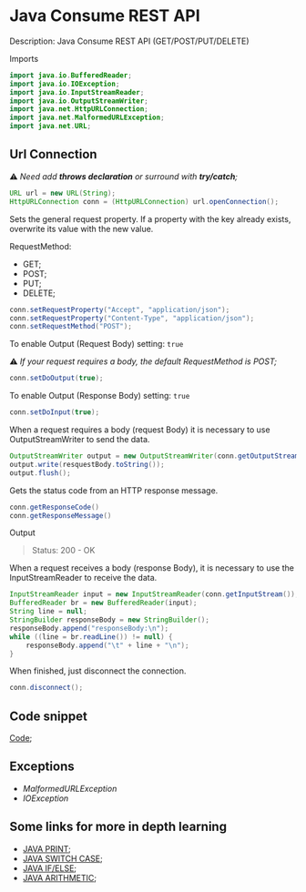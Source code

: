 Java Consume REST API
========================

Description: Java Consume REST API (GET/POST/PUT/DELETE)

Imports

```java
import java.io.BufferedReader;
import java.io.IOException;
import java.io.InputStreamReader;
import java.io.OutputStreamWriter;
import java.net.HttpURLConnection;
import java.net.MalformedURLException;
import java.net.URL;
```

## Url Connection

:warning: _Need add **throws declaration** or surround with **try/catch**;_

```java
URL url = new URL(String);
HttpURLConnection conn = (HttpURLConnection) url.openConnection();
```

Sets the general request property. If a property with the key already exists, overwrite its value with the new value.
 
RequestMethod:
* GET;
* POST;
* PUT;
* DELETE;

```java
conn.setRequestProperty("Accept", "application/json");
conn.setRequestProperty("Content-Type", "application/json");
conn.setRequestMethod("POST");
```

To enable Output (Request Body) setting: ``true``

:warning: _If your request requires a body, the default RequestMethod is POST;_

```java
conn.setDoOutput(true);
```

To enable Output (Response Body) setting: ``true``

```java
conn.setDoInput(true);
```

When a request requires a body (request Body) it is necessary to use OutputStreamWriter to send the data.

```java
OutputStreamWriter output = new OutputStreamWriter(conn.getOutputStream());
output.write(resquestBody.toString());
output.flush();
```

Gets the status code from an HTTP response message. 

```java
conn.getResponseCode()
conn.getResponseMessage()
```

Output

> Status: 200 - OK

When a request receives a body (response Body), it is necessary to use the InputStreamReader to receive the data.

```java
InputStreamReader input = new InputStreamReader(conn.getInputStream());
BufferedReader br = new BufferedReader(input);
String line = null;
StringBuilder responseBody = new StringBuilder();
responseBody.append("responseBody:\n");
while ((line = br.readLine()) != null) {
	responseBody.append("\t" + line + "\n");
}
```

When finished, just disconnect the connection.

```java
conn.disconnect();
```

## Code snippet 

[Code](src/Main.java);

## Exceptions

* _MalformedURLException_
* _IOException_


## Some links for more in depth learning

* [JAVA PRINT](https://github.com/fefong/java_print);
* [JAVA SWITCH CASE](https://github.com/fefong/java_switch);
* [JAVA IF/ELSE](https://github.com/fefong/java_ifElse);
* [JAVA ARITHMETIC](https://github.com/fefong/java_calculator);
